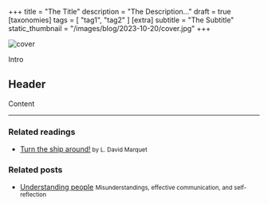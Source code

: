 +++
title = "The Title"
description = "The Description..."
draft = true
[taxonomies]
tags = [ "tag1", "tag2" ]
[extra]
subtitle = "The Subtitle"
static_thumbnail = "/images/blog/2023-10-20/cover.jpg"
+++

![cover](/images/blog/2023-10-20/cover.jpg)

Intro

<!-- more -->

## Header

Content

---

### Related readings

- [Turn the ship around!](/readings/turn-the-ship-around/)<small> by L. David Marquet</small>

### Related posts

- [Understanding people](/blog/understanding-people) <small>Misunderstandings, effective communication, and self-reflection</small>
